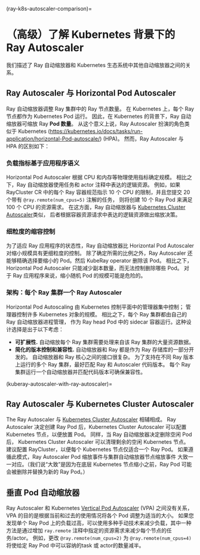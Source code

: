 (ray-k8s-autoscaler-comparison)=
# （高级）了解 Kubernetes 背景下的 Ray Autoscaler
我们描述了 Ray 自动缩放器和 Kubernetes 生态系统中其他自动缩放器之间的关系。

## Ray Autoscaler 与 Horizo​​ntal Pod Autoscaler
Ray 自动缩放器调整 Ray 集群中的 Ray 节点数量。
在 Kubernetes 上，每个 Ray 节点都作为 Kubernetes Pod 运行。
因此，在 Kubernetes 的背景下，Ray 自动缩放器可缩放 Ray **Pod 数量**。
从这个意义上说，Ray Autoscaler 扮演的角色类似于 Kubernetes (https://kubernetes.io/docs/tasks/run-application/horizontal-Pod-autoscale/) (HPA)。
然而，Ray Autoscaler 与 HPA 的区别如下：

### 负载指标基于应用程序语义
Horizo​​ntal Pod Autoscaler 根据 CPU 和内存等物理使用指标确定规模。
相比之下，Ray 自动缩放器使用任务和 actor 注释中表达的逻辑资源。
例如，如果 RayCluster CR 中的每个 Ray 容器规范指示 10 个 CPU 的限制，并且您提交 20 个带有 `@ray.remote(num_cpus=5)` 注解的任务，
则将创建 10 个 Ray Pod 来满足 100 个 CPU 的资源需求。
在这方面，Ray 自动缩放器与
[Kubernetes Cluster Autoscaler](https://github.com/kubernetes/autoscaler/tree/master/cluster-autoscaler)类似，
后者根据容器资源请求中表达的逻辑资源做出缩放决策。

### 细粒度的缩容控制
为了适应 Ray 应用程序的状态性，Ray 自动缩放器比 Horizo​​ntal Pod Autoscaler 对缩小规模具有更细粒度的控制。
除了确定所需的比例之外，Ray Autoscaler 还能够精确选择要缩小的 Pod。然后 KubeRay operator 删除该 Pod。
相比之下，Horizo​​ntal Pod Autoscaler 只能减少副本数量，而无法控制删除哪些 Pod。
对于 Ray 应用程序来说，缩小随机 Pod 的规模可能是危险的。

### 架构：每个 Ray 集群一个 Ray Autoscaler
Horizontal Pod Autoscaling 由 Kubernetes 控制平面中的管理器集中控制；
管理器控制许多 Kubernetes 对象的规模。
相比之下，每个 Ray 集群都由自己的 Ray 自动缩放器进程管理，
作为 Ray head Pod 中的 sidecar 容器运行。这种设计选择是出于以下考虑：

- **可扩展性.** 自动缩放每个 Ray 集群需要处理来自该 Ray 集群的大量资源数据。
- **简化的版本控制和兼容性.** 自动缩放器和 Ray 都是作为 Ray 存储库的一部分开发的。
自动缩放器和 Ray 核心之间的接口很复杂。
为了支持在不同 Ray 版本上运行的多个 Ray 集群，最好匹配 Ray 和 Autoscaler 代码版本。
每个 Ray 集群运行一个自动缩放器并匹配代码版本可确保兼容性。

(kuberay-autoscaler-with-ray-autoscaler)=
## Ray Autoscaler 与 Kubernetes Cluster Autoscaler
The Ray Autoscaler 与 [Kubernetes Cluster Autoscaler](https://github.com/kubernetes/autoscaler/tree/master/cluster-autoscaler) 相辅相成。
Ray Autoscaler 决定创建 Ray Pod 后，Kubernetes Cluster Autoscaler
可以配置 Kubernetes 节点，以便放置 Pod。
同样，当 Ray 自动缩放器决定删除空闲 Pod 后，
Kubernetes Cluster Autoscaler 可以清理剩余的空闲 Kubernetes 节点。
建议配置 RayCluster，以便每个 Kubernetes 节点仅适合一个 Ray Pod。
如果遵循此模式，Ray Autoscaler Pod 缩放事件与集群​​自动缩放器节点缩放事件
大致一一对应。（我们说“大致”是因为在底层 Kubernetes 节点缩小之前，Ray Pod 可能会被删除并替换为新的 Ray Pod。）


## 垂直 Pod 自动缩放器
Ray Autoscaler 和 Kubernetes [Vertical Pod Autoscaler](https://github.com/kubernetes/autoscaler/tree/master/vertical-pod-autoscaler) (VPA) 之间没有关系，
VPA 的目的是根据当前和过去的使用情况将各个 Pod 调整为适当的大小。
如果您发现单个 Ray Pod 上的负载过高，可以使用多种手动技术来减少负载，其中一种方法是通过增加 `ray.remote` 注释中指定的资源需求来减少每个节点的任务/actor。
例如，更改 `@ray.remote(num_cpus=2)` 为 `@ray.remote(num_cpus=4)`
将使给定 Ray Pod 中可以容纳的task 或 actor的数量减半。
